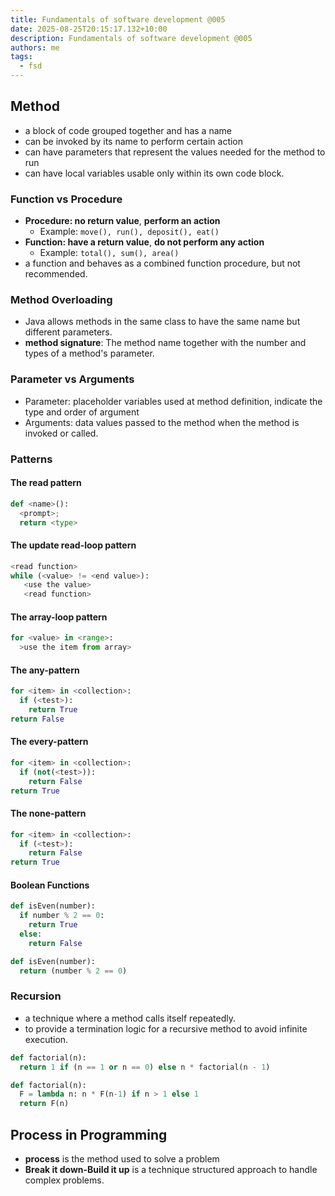 ```yaml
---
title: Fundamentals of software development @005
date: 2025-08-25T20:15:17.132+10:00
description: Fundamentals of software development @005
authors: me
tags:
  - fsd
---
```


## Method

- a block of code grouped together and has a name
- can be invoked by its name to perform certain action
- can have parameters that represent the values needed for the method to run
- can have local variables usable only within its own code block.

### Function vs Procedure

- **Procedure: no return value**, **perform an action**
  - Example: `move(), run(), deposit(), eat()`
- **Function: have a return value**, **do not perform any action**
  - Example: `total(), sum(), area()`
- a function and behaves as a combined function procedure, but not recommended.

### Method Overloading

- Java allows methods in the same class to have the same name but different parameters.
- **method signature**: The method name together with the number and types of a method's parameter.

### Parameter vs Arguments

- Parameter: placeholder variables used at method definition, indicate the type and order of argument
- Arguments: data values passed to the method when the method is invoked or called.

### Patterns

#### The read pattern

```py
def <name>():
  <prompt>;
  return <type>
```

#### The update read-loop pattern

```py
<read function>
while (<value> != <end value>):
   <use the value>
   <read function>
```

#### The array-loop pattern

```py
for <value> in <range>:
  >use the item from array>
```

#### The any-pattern

```py
for <item> in <collection>:
  if (<test>):
    return True
return False
```

#### The every-pattern

```py
for <item> in <collection>:
  if (not(<test>)):
    return False
return True
```

#### The none-pattern

```py
for <item> in <collection>:
  if (<test>):
    return False
return True
```

#### Boolean Functions

```py
def isEven(number):
  if number % 2 == 0:
    return True
  else:
    return False

def isEven(number):
  return (number % 2 == 0)
```

### Recursion

- a technique where a method calls itself repeatedly.
- to provide a termination logic for a recursive method to avoid infinite execution.

```py
def factorial(n):
  return 1 if (n == 1 or n == 0) else n * factorial(n - 1)

def factorial(n):
  F = lambda n: n * F(n-1) if n > 1 else 1
  return F(n)
```

## Process in Programming

- **process** is the method used to solve a problem
- **Break it down-Build it up** is a technique structured approach to handle complex problems.
